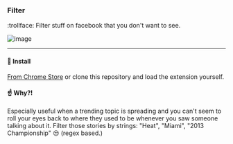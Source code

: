 ### Filter

:trollface: Filter stuff on facebook that you don't want to see.

![image](https://cloud.githubusercontent.com/assets/1153134/8815251/f7eadede-3048-11e5-95be-5538d97c6472.png)

---

#### :wrench: Install

[From Chrome Store](https://chrome.google.com/webstore/detail/filter/ongmpdiioadbiooegapnhbfglmaacpcd) or clone this repository and load the extension yourself.

#### :point_up: Why?!

Especially useful when a trending topic is spreading and you can't seem to roll your eyes back to where they used to be whenever you saw someone talking about it. Filter those stories by strings: "Heat", "Miami", "2013 Championship" :unamused: (regex based.)
